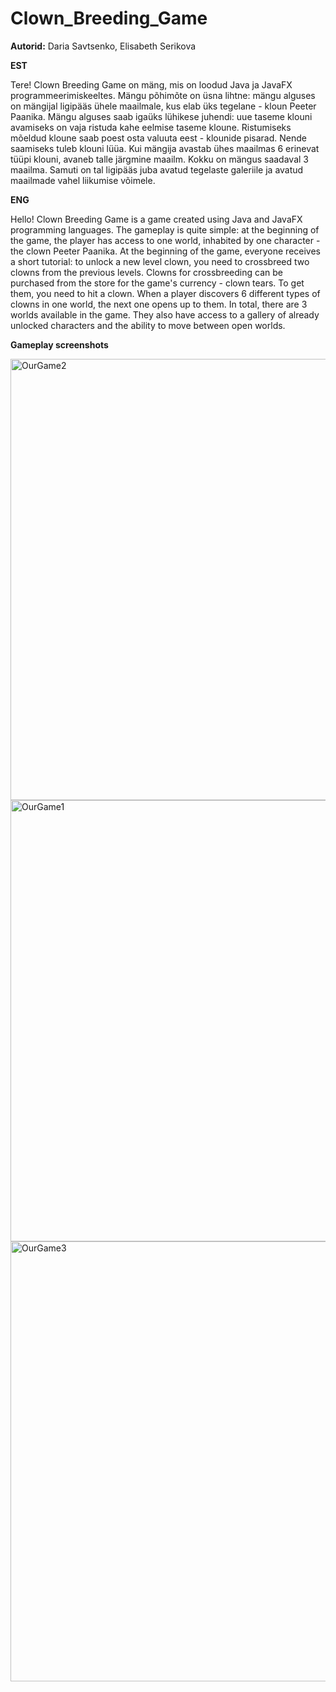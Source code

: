# Clown_Breeding_Game

**Autorid:**
Daria Savtsenko, Elisabeth Serikova

**EST**

Tere! Clown Breeding Game on mäng, mis on loodud Java ja JavaFX programmeerimiskeeltes. 
Mängu põhimõte on üsna lihtne: mängu alguses on mängijal ligipääs ühele maailmale, kus elab üks tegelane - kloun Peeter Paanika. 
Mängu alguses saab igaüks lühikese juhendi: uue taseme klouni avamiseks on vaja ristuda kahe eelmise taseme kloune. 
Ristumiseks mõeldud kloune saab poest osta valuuta eest - klounide pisarad. Nende saamiseks tuleb klouni lüüa. 
Kui mängija avastab ühes maailmas 6 erinevat tüüpi klouni, avaneb talle järgmine maailm. Kokku on mängus saadaval 3 maailma. 
Samuti on tal ligipääs juba avatud tegelaste galeriile ja avatud maailmade vahel liikumise võimele.

**ENG**

Hello! Clown Breeding Game is a game created using Java and JavaFX programming languages.
The gameplay is quite simple: at the beginning of the game, the player has access to one world, inhabited by one character - the clown Peeter Paanika.
At the beginning of the game, everyone receives a short tutorial: to unlock a new level clown, you need to crossbreed two clowns from the previous levels.
Clowns for crossbreeding can be purchased from the store for the game's currency - clown tears. To get them, you need to hit a clown.
When a player discovers 6 different types of clowns in one world, the next one opens up to them. In total, there are 3 worlds available in the game.
They also have access to a gallery of already unlocked characters and the ability to move between open worlds.

**Gameplay screenshots**

<img width="706" alt="OurGame2" src="https://github.com/daria-sav/Clown_Breeding_Game/assets/145145620/b093ed1d-2d90-4ced-84af-ecce3f5626d3">


<img width="706" alt="OurGame1" src="https://github.com/daria-sav/Clown_Breeding_Game/assets/145145620/32588bb6-bfc6-4bdd-81eb-958493756ba1">


<img width="704" alt="OurGame3" src="https://github.com/daria-sav/Clown_Breeding_Game/assets/145145620/c299fae0-566f-40be-8d27-64c9f55bb524">
